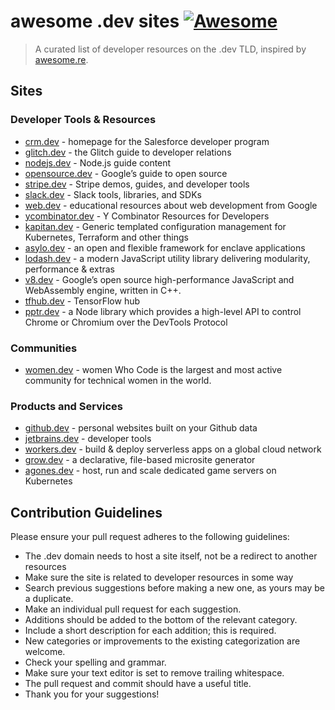 # awesome .dev sites [![Awesome](https://cdn.rawgit.com/sindresorhus/awesome/d7305f38d29fed78fa85652e3a63e154dd8e8829/media/badge.svg)](https://github.com/sindresorhus/awesome)

> A curated list of developer resources on the .dev TLD, inspired by [awesome.re](http://awesome.re).

## Sites

### Developer Tools & Resources

- [crm.dev](https://crm.dev) - homepage for the Salesforce developer program
- [glitch.dev](https://glitch.dev/) - the Glitch guide to developer relations
- [nodejs.dev](https://nodejs.dev/) - Node.js guide content
- [opensource.dev](https://opensource.dev/) - Google’s guide to open source
- [stripe.dev](https://stripe.dev/) - Stripe demos, guides, and developer tools
- [slack.dev](https://slack.dev/) - Slack tools, libraries, and SDKs
- [web.dev](https://web.dev/) - educational resources about web development from Google
- [ycombinator.dev](https://ycombinator.dev/) - Y Combinator Resources for Developers
- [kapitan.dev](https://kapitan.dev/) - Generic templated configuration management for Kubernetes, Terraform and other things
- [asylo.dev](https://asylo.dev/) - an open and flexible framework for enclave applications
- [lodash.dev](https://lodash.dev/) - a modern JavaScript utility library delivering modularity, performance & extras
- [v8.dev](https://v8.dev/) - Google’s open source high-performance JavaScript and WebAssembly engine, written in C++. 
- [tfhub.dev](https://tfhub.dev/) - TensorFlow hub
- [pptr.dev](https://pptr.dev/) - a Node library which provides a high-level API to control Chrome or Chromium over the DevTools Protocol


### Communities

- [women.dev](https://women.dev/) - women Who Code is the largest and most active community for technical women in the world.


### Products and Services

- [github.dev](https://github.dev/) - personal websites built on your Github data
- [jetbrains.dev](https://jetbrains.dev/) - developer tools
- [workers.dev](https://workers.dev/) - build & deploy serverless apps on a global cloud network
- [grow.dev](https://grow.dev/) - a declarative, file-based microsite generator
- [agones.dev](https://agones.dev/) - host, run and scale dedicated game servers on Kubernetes


## Contribution Guidelines

Please ensure your pull request adheres to the following guidelines:

- The .dev domain needs to host a site itself, not be a redirect to another resources
- Make sure the site is related to developer resources in some way
- Search previous suggestions before making a new one, as yours may be a duplicate.
- Make an individual pull request for each suggestion.
- Additions should be added to the bottom of the relevant category.
- Include a short description for each addition; this is required.
- New categories or improvements to the existing categorization are welcome.
- Check your spelling and grammar.
- Make sure your text editor is set to remove trailing whitespace.
- The pull request and commit should have a useful title.
- Thank you for your suggestions!
